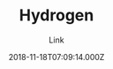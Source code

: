 ---
title: Hydrogen
github: 'https://github.com/link9596/hydrogen'
demo: 'https://hydrogen.atlinker.cn/'
author: Link
ssg:
  - Jekyll
cms:
  - No Cms
date: 2018-11-18T07:09:14.000Z
github_branch: master
description: ':+1:轻盈、简洁的Jekyll主题，A Lightweight and Concise Jekyll theme For You.'
stale: false
---